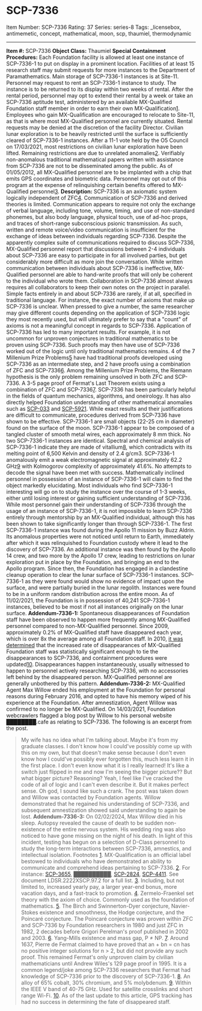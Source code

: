 # SCP-7336
Item Number: SCP-7336
Rating: 37
Series: series-8
Tags: _licensebox, antimemetic, concept, mathematical, moon, scp, thaumiel, thermodynamic

---

**Item #:** SCP-7336
**Object Class:** Thaumiel
**Special Containment Procedures:** Each Foundation facility is allowed at least one instance of SCP-7336-1 to put on display in a prominent location. Facilities of at least 15 research staff may submit requests for more instances to the Department of Paramathematics. Main storage of SCP-7336-1 instances is at Site-11.
Personnel may request to rent an SCP-7336-1 instance to study. The instance is to be returned to its display within two weeks of rental. After the rental period, personnel may opt to extend their rental by a week or take an SCP-7336 aptitude test, administered by an available MX-Qualified Foundation staff member in order to earn their own MX-Qualification[1](javascript:;). Employees who gain MX-Qualification are encouraged to relocate to Site-11, as that is where most MX-Qualified personnel are currently situated. Rental requests may be denied at the discretion of the facility Director.
Civilian lunar exploration is to be heavily restricted until the surface is sufficiently cleared of SCP-7336-1 instances. After a 11-1 vote held by the O5 Council on 17/03/2021, most restrictions on civilian lunar exploration have been lifted. Remaining restrictions are due to unrelated anomalies[2](javascript:;).
Verifiably non-anomalous traditional mathematical papers written with assistance from SCP-7336 are not to be disseminated among the public.
As of 01/05/2012, all MX-Qualified personnel are to be implanted with a chip that emits GPS coordinates and biometric data. Personnel may opt out of this program at the expense of relinquishing certain benefits offered to MX-Qualified personnel[3](javascript:;).
**Description:** SCP-7336 is an axiomatic system logically independent of ZFC[4](javascript:;).
Communication of SCP-7336 and derived theories is limited. Communication appears to require not only the exchange of verbal language, including tone, volume, timing, and use of non-standard phonemes, but also body language, physical touch, use of ad-hoc props, and traces of short-range subconscious psionic transmission. As such, written and remote voice/video communication is insufficient for the exchange of ideas between individuals regarding SCP-7336. Despite the apparently complex suite of communications required to discuss SCP-7336, MX-Qualified personnel report that discussions between 2-4 individuals about SCP-7336 are easy to participate in for all involved parties, but get considerably more difficult as more join the conversation.
While written communication between individuals about SCP-7336 is ineffective, MX-Qualified personnel are able to hand-write proofs that will only be coherent to the individual who wrote them. Collaboration in SCP-7336 almost always requires all collaborators to keep their own notes on the project in parallel.
Simple facts entirely in and about SCP-7336 are rarely, if at all, specified in traditional language. For instance, the exact number of axioms that make up SCP-7336 is unclear. When pressed to give a number, the same researcher may give different counts depending on the application of SCP-7336 logic they most recently used, but will ultimately prefer to say that a "count" of axioms is not a meaningful concept in regards to SCP-7336.
Application of SCP-7336 has led to many important results. For example, it is not uncommon for unproven conjectures in traditional mathematics to be proven using SCP-7336. Such proofs may then have use of SCP-7336 worked out of the logic until only traditional mathematics remains. 4 of the 7 Millenium Prize Problems[5](javascript:;) have had traditional proofs developed using SCP-7336 as an intermediate step, and 2 have proofs using a combination of ZFC and SCP-7336[6](javascript:;). Among the Millenium Prize Problems, the Riemann hypothesis is the only problem remaining unsolved in both ZFC and SCP-7336. A 3-5 page proof of Fermat's Last Theorem exists using a combination of ZFC and SCP-7336[7](javascript:;). SCP-7336 has been particularly helpful in the fields of quantum mechanics, algorithms, and oneirology. It has also directly helped Foundation understanding of other mathematical anomalies such as [SCP-033](/scp-033) and [SCP-5921](/scp-5921). While exact results and their justifications are difficult to communicate, procedures derived from SCP-7336 have shown to be effective.
SCP-7336-1 are small objects (22-25 cm in diameter) found on the surface of the moon. SCP-7336-1 appear to be composed of a tangled cluster of smooth metal wires, each approximately 8 mm thick. No two SCP-7336-1 instances are identical. Spectral and chemical analysis of SCP-7336-1 indicate they are made of vitallium[8](javascript:;), which contradicts with its melting point of 6,500 Kelvin and density of 2.4 g/cm3. SCP-7336-1 anomalously emit a weak electromagnetic signal at approximately 62.2 GHz[9](javascript:;) with Kolmogorov complexity of approximately 41.6%. No attempts to decode the signal have been met with success.
Mathematically inclined personnel in possession of an instance of SCP-7336-1 will claim to find the object markedly elucidating. Most individuals who find SCP-7336-1 interesting will go on to study the instance over the course of 1-3 weeks, either until losing interest or gaining sufficient understanding of SCP-7336. While most personnel gain their understanding of SCP-7336 through the usage of an instance of SCP-7336-1, it is not impossible to learn SCP-7336 entirely through mentorship by an MX-Qualified individual, although this has been shown to take significantly longer than through SCP-7336-1.
The first SCP-7336-1 instance was found during the Apollo 11 mission by Buzz Aldrin. Its anomalous properties were not noticed until return to Earth, immediately after which it was relinquished to Foundation custody where it lead to the discovery of SCP-7336. An additional instance was then found by the Apollo 14 crew, and two more by the Apollo 17 crew, leading to restrictions on lunar exploration put in place by the Foundation, and bringing an end to the Apollo program. Since then, the Foundation has engaged in a clandestine cleanup operation to clear the lunar surface of SCP-7336-1 instances. SCP-7336-1 as they were found would show no evidence of impact upon the surface, and were partially buried in the lunar regolith. Instances were found to be in a uniform random distribution across the entire moon. As of 11/02/2021, the Foundation is in possession of 40,241 SCP-7336-1 instances, believed to be most if not all instances originally on the lunar surface.
**Addendum-7336-1:** Spontaneous disappearances of Foundation staff have been observed to happen more frequently among MX-Qualified personnel compared to non-MX-Qualified personnel. Since 2009, approximately 0.2% of MX-Qualified staff have disappeared each year, which is over 8x the average among all Foundation staff. In 2010, [it was determined](/scp-7733) that the increased rate of disappearances of MX-Qualified Foundation staff was statistically significant enough to tie the disappearances to SCP-7336, and containment procedures were updated[10](javascript:;). Disappearances happen instantaneously, usually witnessed to happen to personnel actively researching SCP-7336, with no accessories left behind by the disappeared person. MX-Qualified personnel are generally unbothered by this pattern.
**Addendum-7336-2:** MX-Qualified Agent Max Willow ended his employment at the Foundation for personal reasons during February 2016, and opted to have his memory wiped of his experience at the Foundation. After amnestization, Agent Willow was confirmed to no longer be MX-Qualified. On 14/03/2021, Foundation webcrawlers flagged a blog post by Willow to his personal website ████████.cafe as relating to SCP-7336. The following is an excerpt from the post.
> My wife has no idea what I'm talking about. Maybe it's from my graduate classes. I don't know how I could've possibly come up with this on my own, but that doesn't make sense because I don't even know how I could've possibly ever forgotten this, much less learn it in the first place. I don't even know what it is I really learned! It's like a switch just flipped in me and now I'm seeing the bigger picture?? But what bigger picture? Reasoning? Yeah, I feel like I've cracked the code of all of logic and I can't even describe it. But it makes perfect sense. Oh god, I sound like such a crank.
The post was taken down and Willow was contacted by Foundation agents. Willow demonstrated that he regained his understanding of SCP-7336, and subsequent amnestization showed said understanding to again be lost.
**Addendum-7336-3:** On 02/02/2024, Max Willow died in his sleep. Autopsy revealed the cause of death to be sudden non-existence of the entire nervous system. His wedding ring was also noticed to have gone missing on the night of his death.
In light of this incident, testing has begun on a selection of D-Class personnel to study the long-term interactions between SCP-7336, amnestics, and intellectual isolation.
Footnotes
[1](javascript:;). MX-Qualification is an official label bestowed to individuals who have demonstrated an ability to communicate and comprehend ideas pertaining to SCP-7336.
[2](javascript:;). For instance: [SCP-3655](/scp-3655), ██████████, [SCP-2824](/scp-2824), [SCP-4411](/scp-4411). See document LDSR.2222XSCP.97.2 for a full list.
[3](javascript:;). Including, but not limited to, increased yearly pay, a larger year-end bonus, more vacation days, and a fast-track to promotion.
[4](javascript:;). Zermelo-Fraenkel set theory with the axiom of choice. Commonly used as the foundation of mathematics.
[5](javascript:;). The Birch and Swinnerton-Dyer conjecture, Navier-Stokes existence and smoothness, the Hodge conjecture, and the Poincaré conjecture. The Poincaré conjecture was proven within ZFC and SCP-7336 by Foundation researchers in 1980 and just ZFC in 1982, 2 decades before Grigori Perelman's proof published in 2002 and 2003.
[6](javascript:;). Yang-Mills existence and mass gap, P ≠ NP.
[7](javascript:;). Around 1637, Pierre de Fermat claimed to have proved that an \+ bn = cn has no positive integer solutions for n > 2, but did not provide any such proof. This remained Fermat's only unproven claim by civilian mathematicians until Andrew Wiles's 129 page proof in 1995. It is a common legend/joke among SCP-7336 researchers that Fermat had knowledge of SCP-7336 prior to the discovery of SCP-7336-1.
[8](javascript:;). An alloy of 65% cobalt, 30% chromium, and 5% molybdenum.
[9](javascript:;). Within the IEEE V band of 40-75 GHz. Used for satellite crosslinks and short range Wi-Fi.
[10](javascript:;). As of the last update to this article, GPS tracking has had no success in determining the fate of disappeared staff.